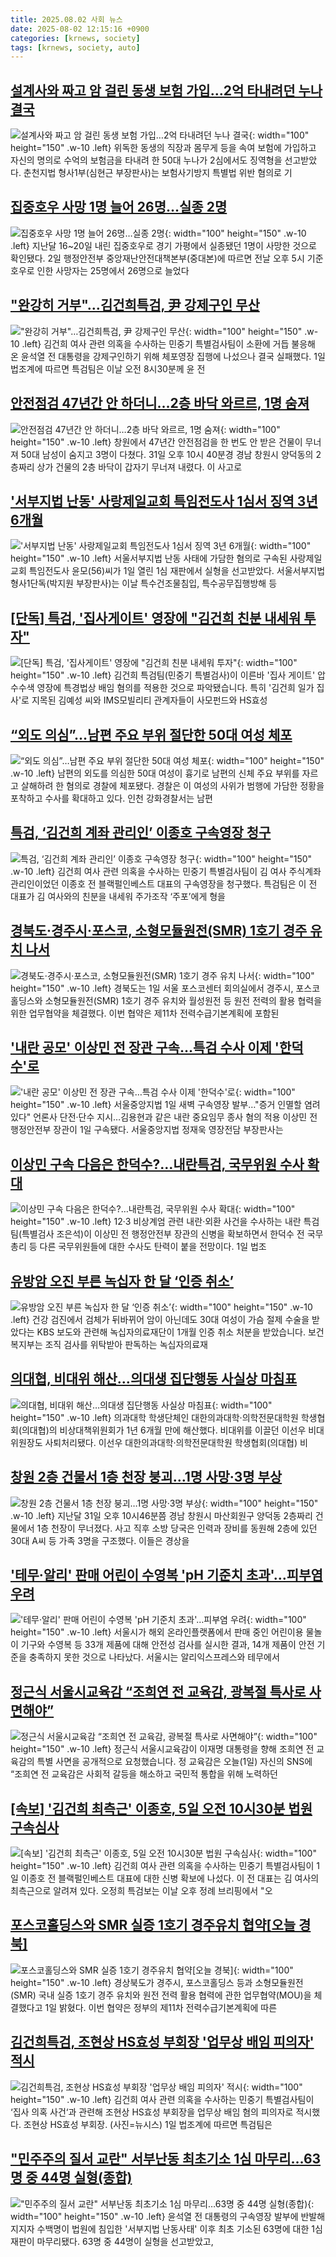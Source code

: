 ```yaml
---
title: 2025.08.02 사회 뉴스
date: 2025-08-02 12:15:16 +0900
categories: [krnews, society]
tags: [krnews, society, auto]
---
```

## [설계사와 짜고 암 걸린 동생 보험 가입…2억 타내려던 누나 결국](https://n.news.naver.com/mnews/article/025/0003459419)

![설계사와 짜고 암 걸린 동생 보험 가입…2억 타내려던 누나 결국](https://mimgnews.pstatic.net/image/origin/025/2025/08/02/3459419.jpg?type=nf220_150){: width="100" height="150" .w-10 .left}
위독한 동생의 직장과 몸무게 등을 속여 보험에 가입하고 자신의 명의로 수억의 보험금을 타내려 한 50대 누나가 2심에서도 징역형을 선고받았다. 춘천지법 형사1부(심현근 부장판사)는 보험사기방지 특별법 위반 혐의로 기

## [집중호우 사망 1명 늘어 26명…실종 2명](https://n.news.naver.com/mnews/article/003/0013399671)

![집중호우 사망 1명 늘어 26명…실종 2명](https://mimgnews.pstatic.net/image/origin/003/2025/08/02/13399671.jpg?type=nf220_150){: width="100" height="150" .w-10 .left}
지난달 16~20일 내린 집중호우로 경기 가평에서 실종됐던 1명이 사망한 것으로 확인됐다. 2일 행정안전부 중앙재난안전대책본부(중대본)에 따르면 전날 오후 5시 기준 호우로 인한 사망자는 25명에서 26명으로 늘었다

## ["완강히 거부"…김건희특검, 尹 강제구인 무산](https://n.news.naver.com/mnews/article/119/0002986454)

!["완강히 거부"…김건희특검, 尹 강제구인 무산](https://mimgnews.pstatic.net/image/origin/119/2025/08/01/2986454.jpg?type=nf220_150){: width="100" height="150" .w-10 .left}
김건희 여사 관련 의혹을 수사하는 민중기 특별검사팀이 소환에 거듭 불응해 온 윤석열 전 대통령을 강제구인하기 위해 체포영장 집행에 나섰으나 결국 실패했다. 1일 법조계에 따르면 특검팀은 이날 오전 8시30분께 윤 전

## [안전점검 47년간 안 하더니…2층 바닥 와르르, 1명 숨져](https://n.news.naver.com/mnews/article/020/0003651938)

![안전점검 47년간 안 하더니…2층 바닥 와르르, 1명 숨져](https://mimgnews.pstatic.net/image/origin/020/2025/08/01/3651938.jpg?type=nf220_150){: width="100" height="150" .w-10 .left}
창원에서 47년간 안전점검을 한 번도 안 받은 건물이 무너져 50대 남성이 숨지고 3명이 다쳤다. 31일 오후 10시 40분경 경남 창원시 양덕동의 2층짜리 상가 건물의 2층 바닥이 갑자기 무너져 내렸다. 이 사고로

## ['서부지법 난동' 사랑제일교회 특임전도사 1심서 징역 3년 6개월](https://n.news.naver.com/mnews/article/011/0004516234)

!['서부지법 난동' 사랑제일교회 특임전도사 1심서 징역 3년 6개월](https://mimgnews.pstatic.net/image/origin/011/2025/08/01/4516234.jpg?type=nf220_150){: width="100" height="150" .w-10 .left}
서울서부지법 난동 사태에 가담한 혐의로 구속된 사랑제일교회 특임전도사 윤모(56)씨가 1일 열린 1심 재판에서 실형을 선고받았다. 서울서부지법 형사1단독(박지원 부장판사)는 이날 특수건조물침입, 특수공무집행방해 등

## [[단독] 특검, '집사게이트' 영장에 "김건희 친분 내세워 투자"](https://n.news.naver.com/mnews/article/437/0000451035)

![[단독] 특검, '집사게이트' 영장에 "김건희 친분 내세워 투자"](https://mimgnews.pstatic.net/image/origin/437/2025/08/01/451035.jpg?type=nf220_150){: width="100" height="150" .w-10 .left}
김건희 특검팀(민중기 특별검사)이 이른바 '집사 게이트' 압수수색 영장에 특경법상 배임 혐의를 적용한 것으로 파악됐습니다. 특히 '김건희 일가 집사'로 지목된 김예성 씨와 IMS모빌리티 관계자들이 사모펀드와 HS효성

## [“외도 의심”…남편 주요 부위 절단한 50대 여성 체포](https://n.news.naver.com/mnews/article/081/0003562789)

![“외도 의심”…남편 주요 부위 절단한 50대 여성 체포](https://mimgnews.pstatic.net/image/origin/081/2025/08/01/3562789.jpg?type=nf220_150){: width="100" height="150" .w-10 .left}
남편의 외도를 의심한 50대 여성이 흉기로 남편의 신체 주요 부위를 자르고 살해하려 한 혐의로 경찰에 체포됐다. 경찰은 이 여성의 사위가 범행에 가담한 정황을 포착하고 수사를 확대하고 있다. 인천 강화경찰서는 남편

## [특검, ‘김건희 계좌 관리인’ 이종호 구속영장 청구](https://n.news.naver.com/mnews/article/028/0002759156)

![특검, ‘김건희 계좌 관리인’ 이종호 구속영장 청구](https://mimgnews.pstatic.net/image/origin/028/2025/08/01/2759156.jpg?type=nf220_150){: width="100" height="150" .w-10 .left}
김건희 여사 관련 의혹을 수사하는 민중기 특별검사팀이 김 여사 주식계좌 관리인이었던 이종호 전 블랙펄인베스트 대표의 구속영장을 청구했다. 특검팀은 이 전 대표가 김 여사와의 친분을 내세워 주가조작 ‘주포’에게 형을

## [경북도·경주시·포스코, 소형모듈원전(SMR) 1호기 경주 유치 나서](https://n.news.naver.com/mnews/article/015/0005165717)

![경북도·경주시·포스코, 소형모듈원전(SMR) 1호기 경주 유치 나서](https://mimgnews.pstatic.net/image/origin/015/2025/08/01/5165717.jpg?type=nf220_150){: width="100" height="150" .w-10 .left}
경북도는 1일 서울 포스코센터 회의실에서 경주시, 포스코홀딩스와 소형모듈원전(SMR) 1호기 경주 유치와 월성원전 등 원전 전력의 활용 협력을 위한 업무협약을 체결했다. 이번 협약은 제11차 전력수급기본계획에 포함된

## ['내란 공모' 이상민 전 장관 구속…특검 수사 이제 '한덕수'로](https://n.news.naver.com/mnews/article/586/0000108546)

!['내란 공모' 이상민 전 장관 구속…특검 수사 이제 '한덕수'로](https://mimgnews.pstatic.net/image/origin/586/2025/08/01/108546.jpg?type=nf220_150){: width="100" height="150" .w-10 .left}
서울중앙지법 1일 새벽 구속영장 발부…"증거 인멸할 염려 있다" 언론사 단전·단수 지시…김용현과 같은 내란 중요임무 종사 혐의 적용 이상민 전 행정안전부 장관이 1일 구속됐다. 서울중앙지법 정재욱 영장전담 부장판사는

## [이상민 구속 다음은 한덕수?…내란특검, 국무위원 수사 확대](https://n.news.naver.com/mnews/article/421/0008406249)

![이상민 구속 다음은 한덕수?…내란특검, 국무위원 수사 확대](https://mimgnews.pstatic.net/image/origin/421/2025/08/01/8406249.jpg?type=nf220_150){: width="100" height="150" .w-10 .left}
12·3 비상계엄 관련 내란·외환 사건을 수사하는 내란 특검팀(특별검사 조은석)이 이상민 전 행정안전부 장관의 신병을 확보하면서 한덕수 전 국무총리 등 다른 국무위원들에 대한 수사도 탄력이 붙을 전망이다. 1일 법조

## [유방암 오진 부른 녹십자 한 달 ‘인증 취소’](https://n.news.naver.com/mnews/article/056/0012001216)

![유방암 오진 부른 녹십자 한 달 ‘인증 취소’](https://mimgnews.pstatic.net/image/origin/056/2025/08/01/12001216.jpg?type=nf220_150){: width="100" height="150" .w-10 .left}
건강 검진에서 검체가 뒤바뀌어 암이 아닌데도 30대 여성이 가슴 절제 수술을 받았다는 KBS 보도와 관련해 녹십자의료재단이 1개월 인증 취소 처분을 받았습니다. 보건복지부는 조직 검사를 위탁받아 판독하는 녹십자의료재

## [의대협, 비대위 해산…의대생 집단행동 사실상 마침표](https://n.news.naver.com/mnews/article/018/0006079265)

![의대협, 비대위 해산…의대생 집단행동 사실상 마침표](https://mimgnews.pstatic.net/image/origin/018/2025/08/01/6079265.jpg?type=nf220_150){: width="100" height="150" .w-10 .left}
의과대학 학생단체인 대한의과대학·의학전문대학원 학생협회(의대협)의 비상대책위원회가 1년 6개월 만에 해산했다. 비대위를 이끌던 이선우 비대위원장도 사퇴처리됐다. 이선우 대한의과대학·의학전문대학원 학생협회(의대협) 비

## [창원 2층 건물서 1층 천장 붕괴…1명 사망·3명 부상](https://n.news.naver.com/mnews/article/448/0000546611)

![창원 2층 건물서 1층 천장 붕괴…1명 사망·3명 부상](https://mimgnews.pstatic.net/image/origin/448/2025/08/01/546611.jpg?type=nf220_150){: width="100" height="150" .w-10 .left}
지난달 31일 오후 10시46분쯤 경남 창원시 마산회원구 양덕동 2층짜리 건물에서 1층 천장이 무너졌다. 사고 직후 소방 당국은 인력과 장비를 동원해 2층에 있던 30대 A씨 등 가족 3명을 구조했다. 이들은 경상을

## ['테무·알리' 판매 어린이 수영복 'pH 기준치 초과'…피부염 우려](https://n.news.naver.com/mnews/article/031/0000953779)

!['테무·알리' 판매 어린이 수영복 'pH 기준치 초과'…피부염 우려](https://mimgnews.pstatic.net/image/origin/031/2025/08/01/953779.jpg?type=nf220_150){: width="100" height="150" .w-10 .left}
서울시가 해외 온라인플랫폼에서 판매 중인 어린이용 물놀이 기구와 수영복 등 33개 제품에 대해 안전성 검사를 실시한 결과, 14개 제품이 안전 기준을 충족하지 못한 것으로 나타났다. 서울시는 알리익스프레스와 테무에서

## [정근식 서울시교육감 “조희연 전 교육감, 광복절 특사로 사면해야”](https://n.news.naver.com/mnews/article/056/0012001009)

![정근식 서울시교육감 “조희연 전 교육감, 광복절 특사로 사면해야”](https://mimgnews.pstatic.net/image/origin/056/2025/08/01/12001009.jpg?type=nf220_150){: width="100" height="150" .w-10 .left}
정근식 서울시교육감이 이재명 대통령을 향해 조희연 전 교육감의 특별 사면을 공개적으로 요청했습니다. 정 교육감은 오늘(1일) 자신의 SNS에 “조희연 전 교육감은 사회적 갈등을 해소하고 국민적 통합을 위해 노력하던

## [[속보] '김건희 최측근' 이종호, 5일 오전 10시30분 법원 구속심사](https://n.news.naver.com/mnews/article/015/0005165711)

![[속보] '김건희 최측근' 이종호, 5일 오전 10시30분 법원 구속심사](https://mimgnews.pstatic.net/image/origin/015/2025/08/01/5165711.jpg?type=nf220_150){: width="100" height="150" .w-10 .left}
김건희 여사 관련 의혹을 수사하는 민중기 특별검사팀이 1일 이종호 전 블랙펄인베스트 대표에 대한 신병 확보에 나섰다. 이 전 대표는 김 여사의 최측근으로 알려져 있다. 오정희 특검보는 이날 오후 정례 브리핑에서 "오

## [포스코홀딩스와 SMR 실증 1호기 경주유치 협약[오늘 경북]](https://n.news.naver.com/mnews/article/417/0001092903)

![포스코홀딩스와 SMR 실증 1호기 경주유치 협약[오늘 경북]](https://mimgnews.pstatic.net/image/origin/417/2025/08/01/1092903.jpg?type=nf220_150){: width="100" height="150" .w-10 .left}
경상북도가 경주시, 포스코홀딩스 등과 소형모듈원전(SMR) 국내 실증 1호기 경주 유치와 원전 전력 활용 협력에 관한 업무협약(MOU)을 체결했다고 1일 밝혔다. 이번 협약은 정부의 제11차 전력수급기본계획에 따른

## [김건희특검, 조현상 HS효성 부회장 '업무상 배임 피의자' 적시](https://n.news.naver.com/mnews/article/018/0006079662)

![김건희특검, 조현상 HS효성 부회장 '업무상 배임 피의자' 적시](https://mimgnews.pstatic.net/image/origin/018/2025/08/01/6079662.jpg?type=nf220_150){: width="100" height="150" .w-10 .left}
김건희 여사 관련 의혹을 수사하는 민중기 특별검사팀이 ‘집사 의혹 사건‘과 관련해 조현상 HS효성 부회장을 업무상 배임 혐의 피의자로 적시했다. 조현상 HS효성 부회장. (사진=뉴시스) 1일 법조계에 따르면 특검팀은

## ["민주주의 질서 교란" 서부난동 최초기소 1심 마무리…63명 중 44명 실형(종합)](https://n.news.naver.com/mnews/article/003/0013399434)

!["민주주의 질서 교란" 서부난동 최초기소 1심 마무리…63명 중 44명 실형(종합)](https://mimgnews.pstatic.net/image/origin/003/2025/08/01/13399434.jpg?type=nf220_150){: width="100" height="150" .w-10 .left}
윤석열 전 대통령의 구속영장 발부에 반발해 지지자 수백명이 법원에 침입한 '서부지법 난동사태' 이후 최초 기소된 63명에 대한 1심 재판이 마무리됐다. 63명 중 44명이 실형을 선고받았고,

